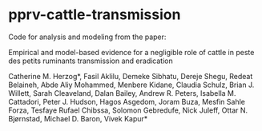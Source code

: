 # pprv-cattle-transmission

Code for analysis and modeling from the paper:

Empirical and model-based evidence for a negligible role of cattle in peste des petits ruminants transmission and eradication

Catherine M. Herzog*, Fasil Aklilu, Demeke Sibhatu, Dereje Shegu, Redeat Belaineh, Abde Aliy Mohammed, Menbere Kidane,  Claudia Schulz,
Brian J. Willett, Sarah Cleaveland, Dalan Bailey, Andrew R. Peters, Isabella M. Cattadori, Peter J. Hudson, Hagos Asgedom, Joram Buza, 
Mesfin Sahle Forza, Tesfaye Rufael Chibssa, Solomon Gebredufe, Nick Juleff, Ottar N. Bjørnstad, Michael D. Baron, Vivek Kapur*

